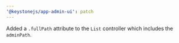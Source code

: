 ```yaml
---
'@keystonejs/app-admin-ui': patch
---
```


Added a `.fullPath` attribute to the `List` controller which includes the `adminPath`.
